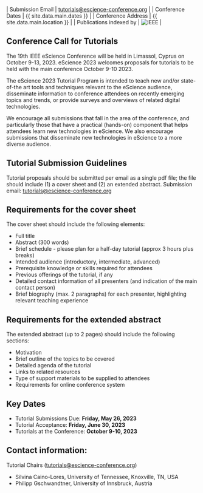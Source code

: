| Submission Email        | tutorials@escience-conference.org |
| Conference Dates        | {{ site.data.main.dates }} |
| Conference Address      | {{ site.data.main.location }} |
| Publications indexed by | <img src="{{ site.baseurl }}/images/ieee.png" alt="IEEE" /> |

## Conference Call for Tutorials

The 19th IEEE eScience Conference will be held in Limassol, Cyprus on October 9-13, 2023. eScience 2023 welcomes proposals for tutorials to be held with the main conference October 9-10 2023.

The eScience 2023 Tutorial Program is intended to teach new and/or state-of-the art tools and techniques relevant to the eScience audience, disseminate information to conference attendees on recently emerging topics and trends, or provide surveys and overviews of related digital technologies.

We encourage all submissions that fall in the area of the conference, and particularly those that have a practical (hands-on) component that helps attendees learn new technologies in eScience. We also encourage submissions that disseminate new technologies in eScience to a more diverse audience.


## Tutorial Submission Guidelines

Tutorial proposals should be submitted per email as a single pdf file; the file should include (1) a cover sheet and (2) an extended abstract. Submission email: [tutorials@escience-conference.org](mailto:tutorials@escience-conference.org)

## Requirements for the cover sheet

The cover sheet should include the following elements:
- Full title
- Abstract (300 words)
- Brief schedule - please plan for a half-day tutorial (approx 3 hours plus breaks)
- Intended audience (introductory, intermediate, advanced)
- Prerequisite knowledge or skills required for attendees
- Previous offerings of the tutorial, if any
- Detailed contact information of all presenters (and indication of the main contact person)
- Brief biography (max. 2 paragraphs) for each presenter, highlighting relevant teaching experience

## Requirements for the extended abstract

The extended abstract (up to 2 pages) should include the following sections:
- Motivation
- Brief outline of the topics to be covered
- Detailed agenda of the tutorial
- Links to related resources
- Type of support materials to be supplied to attendees
- Requirements for online conference system
 
## Key Dates

- Tutorial Submissions Due: **Friday, May 26, 2023**
- Tutorial Acceptance: **Friday, June 30, 2023**
- Tutorials at the Conference: **October 9-10, 2023**
 
## Contact information:

Tutorial Chairs ([tutorials@escience-conference.org](mailto:tutorials@escience-conference.org))
- Silvina Caino-Lores, University of Tennessee, Knoxville, TN, USA
- Philipp Gschwandtner, University of Innsbruck, Austria

